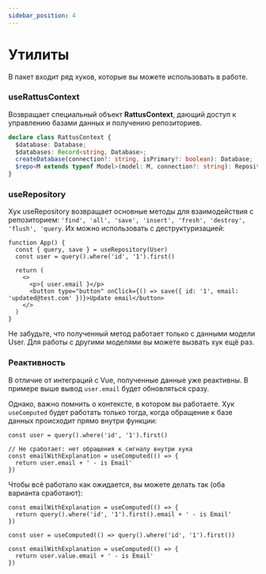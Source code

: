 ```yaml
---
sidebar_position: 4
---
```


# Утилиты

В пакет входит ряд хуков, которые вы можете использовать
в работе.

### useRattusContext
Возвращает специальный объект **RattusContext**, дающий доступ
к управлению базами данных и получению репозиториев.
```typescript
declare class RattusContext {
  $database: Database;
  $databases: Record<string, Database>;
  createDatabase(connection?: string, isPrimary?: boolean): Database;
  $repo<M extends typeof Model>(model: M, connection?: string): Repository<InstanceType<M>>;
}
```

### useRepository

Хук useRepository возвращает основные методы для взаимодействия с репозиторием:
`'find', 'all', 'save', 'insert', 'fresh', 'destroy', 'flush', 'query`. Их можно использовать
с деструктуризацией:

```tsx
function App() {
  const { query, save } = useRepository(User)
  const user = query().where('id', '1').first()

  return (
    <>
      <p>{ user.email }</p>
      <button type="button" onClick={() => save({ id: '1', email: 'updated@test.com' })}>Update email</button>
    </>
  )
}
```

Не забудьте, что полученный метод работает только с данными модели User.
Для работы с другими моделями вы можете вызвать хук
ещё раз. 

### Реактивность
В отличие от интеграций с Vue, полученные данные уже
реактивны. В примере выше вывод `user.email` будет
обновляться сразу.

Однако, важно помнить о контексте, в котором вы работаете.
Хук `useComputed` будет работать только тогда, когда 
обращение к базе данных происходит прямо внутри функции:

```tsx
const user = query().where('id', '1').first()

// Не сработает: нет обращения к сигналу внутри хука
const emailWithExplanation = useComputed(() => {
  return user.email + ' - is Email'
})
```

Чтобы всё работало как ожидается, вы можете делать так
(оба варианта сработают):
```tsx
const emailWithExplanation = useComputed(() => {
  return query().where('id', '1').first().email + ' - is Email'
})
```
```tsx
const user = useComputed(() => query().where('id', '1').first())

const emailWithExplanation = useComputed(() => {
  return user.value.email + ' - is Email'
})
```
